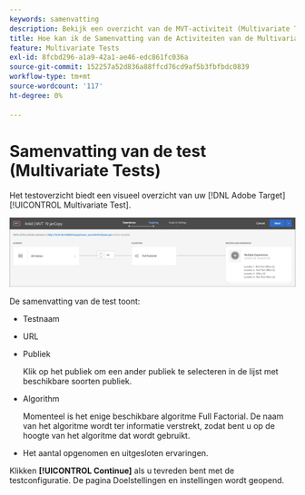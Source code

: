 ```yaml
---
keywords: samenvatting
description: Bekijk een overzicht van de MVT-activiteit (Multivariate Test) met een visueel overzicht van uw MVT-activiteit in Adobe Target.
title: Hoe kan ik de Samenvatting van de Activiteiten van de Multivariate Test (MVT) bekijken?
feature: Multivariate Tests
exl-id: 8fcbd296-a1a9-42a1-ae46-edc861fc036a
source-git-commit: 152257a52d836a88ffcd76cd9af5b3fbfbdc0839
workflow-type: tm+mt
source-wordcount: '117'
ht-degree: 0%

---
```


# Samenvatting van de test (Multivariate Tests)

Het testoverzicht biedt een visueel overzicht van uw [!DNL Adobe Target] [!UICONTROL Multivariate Test].

![Overzicht van testen, dialoogvenster](/help/main/c-activities/c-multivariate-testing/t-create-multivariate-test/assets/summary2new.png)

De samenvatting van de test toont:

* Testnaam
* URL
* Publiek

   Klik op het publiek om een ander publiek te selecteren in de lijst met beschikbare soorten publiek.
* Algorithm

   Momenteel is het enige beschikbare algoritme Full Factorial. De naam van het algoritme wordt ter informatie verstrekt, zodat bent u op de hoogte van het algoritme dat wordt gebruikt.
* Het aantal opgenomen en uitgesloten ervaringen.

Klikken **[!UICONTROL Continue]** als u tevreden bent met de testconfiguratie. De pagina Doelstellingen en instellingen wordt geopend.
